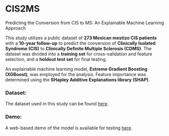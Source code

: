 # CIS2MS
Predicting the Conversion from CIS to MS: An Explainable Machine Learning Approach

This study utilizes a public dataset of **273 Mexican mestizo CIS patients** with a **10-year follow-up** to predict the conversion of **Clinically Isolated Syndrome (CIS)** to **Clinically Definite Multiple Sclerosis (CDMS)**. The dataset was divided into a **training set** for cross-validation and feature selection, and a **holdout test set** for final testing. 

An explainable machine learning model, **Extreme Gradient Boosting (XGBoost)**, was employed for the analysis. Feature importance was determined using the **SHapley Additive Explanations library (SHAP)**. 

### Dataset:
The dataset used in this study can be found [here](https://data.mendeley.com/datasets/8wk5hjx7x2/1).

### Demo:
A web-based demo of the model is available for testing [here](https://huggingface.co/spaces/rasoulisaeid/cis2ms).
